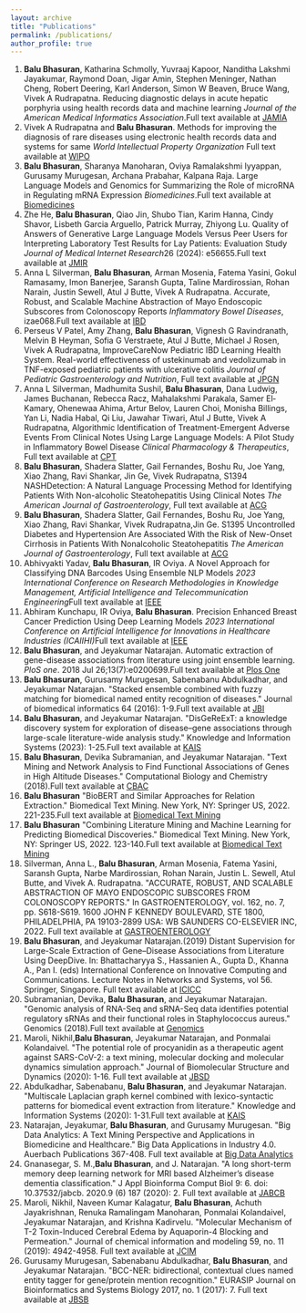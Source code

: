 ```yaml
---
layout: archive
title: "Publications"
permalink: /publications/
author_profile: true
---
```


<ol type="1">
<li>  <b>Balu Bhasuran</b>, Katharina Schmolly, Yuvraaj Kapoor, Nanditha Lakshmi Jayakumar, Raymond Doan, Jigar Amin, Stephen Meninger, Nathan Cheng, Robert Deering, Karl Anderson, Simon W Beaven, Bruce Wang, Vivek A Rudrapatna. Reducing diagnostic delays in acute hepatic porphyria using health records data and machine learning <i>Journal of the American Medical Informatics Association</i>.Full text available at <a href="https://academic.oup.com/jamia/advance-article-abstract/doi/10.1093/jamia/ocae141/7701637">JAMIA</a> </li>
<li> Vivek A Rudrapatna and <b>Balu Bhasuran</b>. Methods for improving the diagnosis of rare diseases using electronic health records data and systems for same <i>World Intellectual Property Organization </i>Full text available at <a href="https://patentscope.wipo.int/search/en/detail.jsf?docId=WO2024049873">WIPO</a> </li>
<li>  <b>Balu Bhasuran</b>, Sharanya Manoharan, Oviya Ramalakshmi Iyyappan, Gurusamy Murugesan, Archana Prabahar, Kalpana Raja. Large Language Models and Genomics for Summarizing the Role of microRNA in Regulating mRNA Expression <i>Biomedicines</i>.Full text available at <a href="https://www.mdpi.com/2227-9059/12/7/1535">Biomedicines</a> </li>
<li> Zhe He, <b>Balu Bhasuran</b>, Qiao Jin, Shubo Tian, Karim Hanna, Cindy Shavor, Lisbeth Garcia Arguello, Patrick Murray, Zhiyong Lu. Quality of Answers of Generative Large Language Models Versus Peer Users for Interpreting Laboratory Test Results for Lay Patients: Evaluation Study <i>Journal of Medical Internet Research</i>26 (2024): e56655.Full text available at <a href="https://www.jmir.org/2024/1/e56655/">JMIR</a> </li>
<li> Anna L Silverman, <b>Balu Bhasuran</b>, Arman Mosenia, Fatema Yasini, Gokul Ramasamy, Imon Banerjee, Saransh Gupta, Taline Mardirossian, Rohan Narain, Justin Sewell, Atul J Butte, Vivek A Rudrapatna. Accurate, Robust, and Scalable Machine Abstraction of Mayo Endoscopic Subscores from Colonoscopy Reports <i>Inflammatory Bowel Diseases</i>, izae068.Full text available at <a href="https://academic.oup.com/ibdjournal/advance-article/doi/10.1093/ibd/izae068/7635742?login=true">IBD</a> </li>
<li> Perseus V Patel, Amy Zhang, <b>Balu Bhasuran</b>, Vignesh G Ravindranath, Melvin B Heyman, Sofia G Verstraete, Atul J Butte, Michael J Rosen, Vivek A Rudrapatna, ImproveCareNow Pediatric IBD Learning Health System. Real-world effectiveness of ustekinumab and vedolizumab in TNF-exposed pediatric patients with ulcerative colitis <i>Journal of Pediatric Gastroenterology and Nutrition</i>, Full text available at <a href="https://onlinelibrary.wiley.com/doi/full/10.1002/jpn3.12169">JPGN</a> </li>
<li> Anna L Silverman, Madhumita Sushil, <b>Balu Bhasuran</b>, Dana Ludwig, James Buchanan, Rebecca Racz, Mahalakshmi Parakala, Samer El‐Kamary, Ohenewaa Ahima, Artur Belov, Lauren Choi, Monisha Billings, Yan Li, Nadia Habal, Qi Liu, Jawahar Tiwari, Atul J Butte, Vivek A Rudrapatna, Algorithmic Identification of Treatment-Emergent Adverse Events From Clinical Notes Using Large Language Models: A Pilot Study in Inflammatory Bowel Disease <i>Clinical Pharmacology & Therapeutics</i>, Full text available at <a href="https://ascpt.onlinelibrary.wiley.com/doi/full/10.1002/cpt.3226">CPT</a> </li>
<li> <b>Balu Bhasuran</b>, Shadera Slatter, Gail Fernandes, Boshu Ru, Joe Yang, Xiao Zhang, Ravi Shankar, Jin Ge, Vivek Rudrapatna, S1394 NASHDetection: A Natural Language Processing Method for Identifying Patients With Non-alcoholic Steatohepatitis Using Clinical Notes <i>The American Journal of Gastroenterology</i>, Full text available at <a href="https://journals.lww.com/ajg/fulltext/2023/10001/s1394_nashdetection__a_natural_language_processing.2355.aspx">ACG</a> </li>
<li> <b>Balu Bhasuran</b>, Shadera Slatter, Gail Fernandes, Boshu Ru, Joe Yang, Xiao Zhang, Ravi Shankar, Vivek Rudrapatna,Jin Ge. S1395 Uncontrolled Diabetes and Hypertension Are Associated With the Risk of New-Onset Cirrhosis in Patients With Nonalcoholic Steatohepatitis <i>The American Journal of Gastroenterology</i>, Full text available at <a href="https://journals.lww.com/ajg/fulltext/2023/10001/s1395_uncontrolled_diabetes_and_hypertension_are.2356.aspx">ACG</a> </li>
<li> Abhivyakti Yadav, <b>Balu Bhasuran</b>, IR Oviya. A Novel Approach for Classifying DNA Barcodes Using Ensemble NLP Models <i>2023 International Conference on Research Methodologies in Knowledge Management, Artificial Intelligence and Telecommunication Engineering</i>Full text available at <a href="https://ieeexplore.ieee.org/abstract/document/10369753">IEEE</a> </li>
<li> Abhiram Kunchapu, IR Oviya, <b>Balu Bhasuran</b>. Precision Enhanced Breast Cancer Prediction Using Deep Learning Models <i>2023 International Conference on Artificial Intelligence for Innovations in Healthcare Industries (ICAIIHI)</i>Full text available at <a href="https://ieeexplore.ieee.org/abstract/document/10489171">IEEE</a> </li>
<li><b>Balu Bhasuran</b>, and Jeyakumar Natarajan. Automatic extraction of gene-disease associations from literature using joint ensemble learning. <i>PloS one</i>. 2018 Jul 26;13(7):e0200699.Full text available at <a href="https://journals.plos.org/plosone/article?id=10.1371/journal.pone.0200699">Plos One</a>  </li>
<li><b>Balu Bhasuran</b>, Gurusamy Murugesan, Sabenabanu Abdulkadhar, and Jeyakumar Natarajan. "Stacked ensemble combined with fuzzy matching for biomedical named entity recognition of diseases." Journal of biomedical informatics 64 (2016): 1-9.Full text available at <a href="https://www.sciencedirect.com/science/article/pii/S1532046416301216">JBI</a> </li>
<li><b>Balu Bhasuran</b>, and Jeyakumar Natarajan. "DisGeReExT: a knowledge discovery system for exploration of disease–gene associations through large-scale literature-wide analysis study." Knowledge and Information Systems (2023): 1-25.Full text available at <a href="https://link.springer.com/article/10.1007/s10115-023-01862-1">KAIS</a></li>
<li><b>Balu Bhasuran</b>, Devika Subramanian, and Jeyakumar Natarajan. "Text Mining and Network Analysis to Find Functional Associations of Genes in High Altitude Diseases." Computational Biology and Chemistry (2018).Full text available at <a href="https://www.sciencedirect.com/science/article/abs/pii/S1476927117302207">CBAC</a></li>
<li><b>Balu Bhasuran</b> "BioBERT and Similar Approaches for Relation Extraction." Biomedical Text Mining. New York, NY: Springer US, 2022. 221-235.Full text available at <a href="https://experiments.springernature.com/articles/10.1007/978-1-0716-2305-3_12">Biomedical Text Mining</a></li>
<li><b>Balu Bhasuran</b> "Combining Literature Mining and Machine Learning for Predicting Biomedical Discoveries." Biomedical Text Mining. New York, NY: Springer US, 2022. 123-140.Full text available at <a href="https://link.springer.com/protocol/10.1007/978-1-0716-2305-3_7">Biomedical Text Mining</a></li>
<li>Silverman, Anna L., <b>Balu Bhasuran</b>, Arman Mosenia, Fatema Yasini, Saransh Gupta, Narbe Mardirossian, Rohan Narain, Justin L. Sewell, Atul Butte, and Vivek A. Rudrapatna. "ACCURATE, ROBUST, AND SCALABLE ABSTRACTION OF MAYO ENDOSCOPIC SUBSCORES FROM COLONOSCOPY REPORTS." In GASTROENTEROLOGY, vol. 162, no. 7, pp. S618-S619. 1600 JOHN F KENNEDY BOULEVARD, STE 1800, PHILADELPHIA, PA 19103-2899 USA: WB SAUNDERS CO-ELSEVIER INC, 2022. Full text available at <a href="https://eposters.ddw.org/ddw/2022/ddw-2022/355009/anna.silverman.accurate.robust.and.scalable.abstraction.of.mayo.endoscopic.html?f=listing%3D3%2Abrowseby%3D8%2Asortby%3D2%2Amedia%3D2%2Alabel%3D25067">GASTROENTEROLOGY</a></li>
<li><b>Balu Bhasuran</b>, and Jeyakumar Natarajan.(2019) Distant Supervision for Large-Scale Extraction of Gene–Disease Associations from Literature Using DeepDive. In: Bhattacharyya S., Hassanien A., Gupta D., Khanna A., Pan I. (eds) International Conference on Innovative Computing and Communications. Lecture Notes in Networks and Systems, vol 56. Springer, Singapore. Full text available at <a href="https://link.springer.com/chapter/10.1007/978-981-13-2354-6_39">ICICC</a></li>
<li>Subramanian, Devika, <b>Balu Bhasuran</b>, and Jeyakumar Natarajan. "Genomic analysis of RNA-Seq and sRNA-Seq data identifies potential regulatory sRNAs and their functional roles in Staphylococcus aureus." Genomics (2018).Full text available at <a href="https://www.sciencedirect.com/science/article/pii/S0888754318300697">Genomics</a></li>
<li>Maroli, Nikhil,<b>Balu Bhasuran</b>, Jeyakumar Natarajan, and Ponmalai Kolandaivel. "The potential role of procyanidin as a therapeutic agent against SARS-CoV-2: a text mining, molecular docking and molecular dynamics simulation approach." Journal of Biomolecular Structure and Dynamics (2020): 1-16. Full text available at <a href="https://www.tandfonline.com/doi/full/10.1080/07391102.2020.1823887">JBSD</a></li>
<li>Abdulkadhar, Sabenabanu, <b>Balu Bhasuran</b>, and Jeyakumar Natarajan. "Multiscale Laplacian graph kernel combined with lexico-syntactic patterns for biomedical event extraction from literature." Knowledge and Information Systems (2020): 1-31.Full text available at <a href="https://link.springer.com/article/10.1007/s10115-020-01514-8">KAIS</a></li>
<li>Natarajan, Jeyakumar, <b>Balu Bhasuran</b>, and Gurusamy Murugesan. "Big Data Analytics: A Text Mining Perspective and Applications in Biomedicine and Healthcare." Big Data Applications in Industry 4.0. Auerbach Publications 367-408. Full text available at <a href="https://www.taylorfrancis.com/chapters/edit/10.1201/9781003175889-17/big-data-analytics-text-mining-perspective-applications-biomedicine-healthcare-jeyakumar-natarajan-balu-bhasuran-gurusamy-murugesan?context=ubx&refId=e74e4007-27be-4b72-8197-8d6025d118fd">Big Data Analytics</a></li>
<li>Gnanasegar, S. M.,<b>Balu Bhasuran</b>, and J. Natarajan. "A long short-term memory deep learning network for MRI based Alzheimer’s disease dementia classification." J Appl Bioinforma Comput Biol 9: 6. doi: 10.37532/jabcb. 2020.9 (6) 187 (2020): 2. Full text available at <a href="https://www.scitechnol.com/peer-review/a-long-shortterm-memory-deep-learning-network-for-mri-based-alzheimers-disease-dementia-classification-o7IO.php?article_id=13825">JABCB</a></li>
<li>Maroli, Nikhil, Naveen Kumar Kalagatur, <b>Balu Bhasuran</b>, Achuth Jayakrishnan, Renuka Ramalingam Manoharan, Ponmalai Kolandaivel, Jeyakumar Natarajan, and Krishna Kadirvelu. "Molecular Mechanism of T-2 Toxin-Induced Cerebral Edema by Aquaporin-4 Blocking and Permeation." Journal of chemical information and modeling 59, no. 11 (2019): 4942-4958. Full text available at <a href="https://pubs.acs.org/doi/abs/10.1021/acs.jcim.9b00711.">JCIM</a></li>
<li>Gurusamy Murugesan, Sabenabanu Abdulkadhar, <b>Balu Bhasuran</b>, and Jeyakumar Natarajan. "BCC-NER: bidirectional, contextual clues named entity tagger for gene/protein mention recognition." EURASIP Journal on Bioinformatics and Systems Biology 2017, no. 1 (2017): 7. Full text available at <a href="https://bsb-eurasipjournals.springeropen.com/articles/10.1186/s13637-017-0060-6">JBSB</a></li>
</ol>
